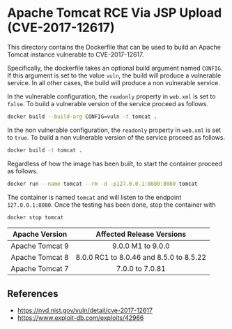 # Apache Tomcat RCE Via JSP Upload (CVE-2017-12617)

This directory contains the Dockerfile that can be used to build an
Apache Tomcat instance vulnerable to CVE-2017-12617.

Specifically, the dockerfile takes an optional build argument named
`CONFIG`. If this argument is set to the value `vuln`, the build will
produce a vulnerable service. In all other cases, the build will
produce a non vulnerable service.

In the vulnerable configuration, the `readonly` property in `web.xml`
is set to `false`. To build a vulnerable version of the service
proceed as follows.

```sh
docker build --build-arg CONFIG=vuln -t tomcat .
```

In the non vulnerable configuration, the `readonly` property in
`web.xml` is set to `true`. To build a non vulnerable version of the
service proceed as follows.

```sh
docker build -t tomcat .
```

Regardless of how the image has been built, to start the container
proceed as follows.

```sh
docker run --name tomcat --rm -d -p127.0.0.1:8080:8080 tomcat
```

The container is named `tomcat` and will listen to the endpoint
`127.0.0.1:8080`. Once the testing has been done, stop the container
with

```sh
docker stop tomcat
```

**Apache Version**|**Affected Release Versions**
:-----:|:-----:|
Apache Tomcat 9|9.0.0 M1 to 9.0.0
Apache Tomcat 8|8.0.0 RC1 to 8.0.46 and 8.5.0 to 8.5.22
Apache Tomcat 7|7.0.0 to 7.0.81

## References
* https://nvd.nist.gov/vuln/detail/cve-2017-12617
* https://www.exploit-db.com/exploits/42966
